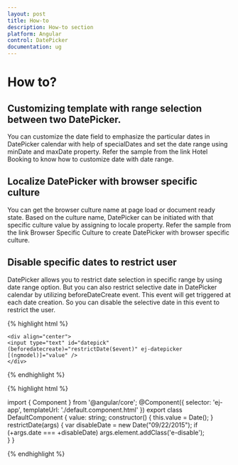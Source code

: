```yaml
---
layout: post
title: How-to
description: How-to section
platform: Angular
control: DatePicker
documentation: ug
---
```

# How to?

## Customizing template with range selection between two DatePicker. 

You can customize the date field to emphasize the particular dates in DatePicker calendar with help of specialDates and set the date range using minDate and maxDate property. Refer the sample from the link Hotel Booking to know how to customize date with date range.

## Localize DatePicker with browser specific culture

You can get the browser culture name at page load or document ready state. Based on the culture name, DatePicker can be initiated with that specific culture value by assigning to locale property. Refer the sample from the link Browser Specific Culture to create DatePicker with browser specific culture.

## Disable specific dates to restrict user

DatePicker allows you to restrict date selection in specific range by using date range option. But you can also restrict selective date in DatePicker calendar by utilizing beforeDateCreate event. This event will get triggered at each date creation. So you can disable the selective date in this event to restrict the user.

{% highlight html %}

    <div align="center">
    <input type="text" id="datepick" (beforedatecreate)="restrictDate($event)" ej-datepicker [(ngmodel)]="value" />
    </div>

{% endhighlight %}

{% highlight html %}

import { Component } from '@angular/core';
@Component({
  selector: 'ej-app',
  templateUrl: './default.component.html'
})
export class DefaultComponent {
  value: string;
  constructor() {
    this.value = Date();
  }
  restrictDate(args) {
      var disableDate = new Date("09/22/2015");
      if (+args.date === +disableDate)
          args.element.addClass('e-disable');   
    }
}

{% endhighlight %}

